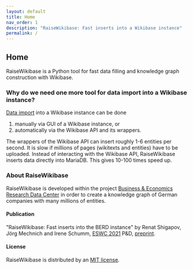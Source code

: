 ```yaml
---
layout: default
title: Home
nav_order: 1
description: "RaiseWikibase: Fast inserts into a Wikibase instance"
permalink: /
---
```

## Home

RaiseWikibase is a Python tool for fast data filling and knowledge graph construction with Wikibase.

### Why do we need one more tool for data import into a Wikibase instance?

[Data import](https://www.mediawiki.org/wiki/Wikibase/Importing) into a Wikibase instance can be done

1. manually via GUI of a Wikibase instance, or
2. automatically via the Wikibase API and its wrappers.

The wrappers of the Wikibase API can insert roughly 1-6 entities per second. It is slow if millions of pages (wikitexts and entities) have to be uploaded. Instead of interacting with the Wikibase API, RaiseWikibase inserts data directly into MariaDB. This gives 10-100 times speed up.

### About RaiseWikibase

RaiseWikibase is developed within the project [Business & Economics Research Data Center](https://www.berd-bw.de) in order to create a knowledge graph of German companies with many millions of entities.

#### Publication

"RaiseWikibase: Fast inserts into the BERD instance" by Renat Shigapov, Jörg Mechnich and Irene Schumm, [ESWC 2021](https://2021.eswc-conferences.org) P&D, [preprint](https://openreview.net/pdf?id=87hp7LJDJE).

#### License

RaiseWikibase is distributed by an [MIT license](https://github.com/UB-Mannheim/RaiseWikibase/blob/main/LICENSE).